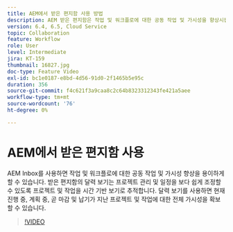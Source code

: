 ```yaml
---
title: AEM에서 받은 편지함 사용 방법
description: AEM 받은 편지함은 작업 및 워크플로에 대한 공동 작업 및 가시성을 향상시킵니다.
version: 6.4, 6.5, Cloud Service
topic: Collaboration
feature: Workflow
role: User
level: Intermediate
jira: KT-159
thumbnail: 16827.jpg
doc-type: Feature Video
exl-id: bc1e0187-e8bd-4d56-91d0-2f1465b5e95c
duration: 356
source-git-commit: f4c621f3a9caa8c2c64b8323312343fe421a5aee
workflow-type: tm+mt
source-wordcount: '76'
ht-degree: 0%

---
```


# AEM에서 받은 편지함 사용

AEM Inbox를 사용하면 작업 및 워크플로에 대한 공동 작업 및 가시성 향상을 용이하게 할 수 있습니다. 받은 편지함의 달력 보기는 프로젝트 관리 및 일정을 보다 쉽게 조정할 수 있도록 프로젝트 및 작업을 시간 기반 보기로 추적합니다. 달력 보기를 사용하면 현재 진행 중, 계획 중, 곧 마감 및 납기가 지난 프로젝트 및 작업에 대한 전체 가시성을 확보할 수 있습니다.

>[!VIDEO](https://video.tv.adobe.com/v/16827?quality=12&learn=on)
